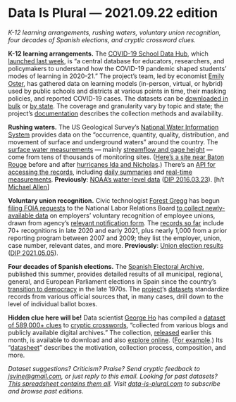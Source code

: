 Data Is Plural — 2021.09.22 edition
===================================

*K-12 learning arrangements, rushing waters, voluntary union recognition, four decades of Spanish elections, and cryptic crossword clues.*


__K-12 learning arrangements.__ The [COVID-19 School Data Hub](https://www.covidschooldatahub.com), which [launched last week](https://emilyoster.substack.com/p/special-edition-today-covid-19-school), is “a central database for educators, researchers, and policymakers to understand how the COVID-19 pandemic shaped students’ modes of learning in 2020-21.” The project’s team, led by economist [Emily Oster](https://emilyoster.net/), has gathered data on learning models (in-person, virtual, or hybrid) used by public schools and districts at various points in time, their masking policies, and reported COVID-19 cases. The datasets can be [downloaded in bulk](https://www.covidschooldatahub.com/for_researchers) or [by state](https://www.covidschooldatahub.com/explore_by_state). The coverage and granularity vary by topic and state; the project’s [documentation](https://www.covidschooldatahub.com/methods) describes the collection methods and availability. 


__Rushing waters.__ The US Geological Survey’s [National Water Information System](https://waterdata.usgs.gov/nwis) provides data on the “occurrence, quantity, quality, distribution, and movement of surface and underground waters” around the country. The [surface water measurements](https://waterdata.usgs.gov/nwis/sw) — mainly [streamflow and gage height](https://help.waterdata.usgs.gov/tutorials/surface-water-data/how-do-i-interpret-gage-height-and-streamflow-values) — come from tens of thousands of monitoring sites. ([Here’s a site near Baton Rouge](https://waterdata.usgs.gov/monitoring-location/07378000/#parameterCode=00065&startDT=2021-08-26&endDT=2021-09-21) before and after [hurricanes Ida and Nicholas](https://www.theadvocate.com/baton_rouge/news/article_c06a0dba-159b-11ec-9f44-7769e5bab072.html).) There’s an [API for accessing the records](https://waterservices.usgs.gov/), including [daily summaries](https://waterservices.usgs.gov/rest/DV-Service.html) and [real-time measurements](https://waterservices.usgs.gov/rest/IV-Service.html). __Previously__: [NOAA’s water-level data](https://tidesandcurrents.noaa.gov/nwlon.html) ([DIP 2016.03.23](https://www.data-is-plural.com/archive/2016-03-23-edition/)). [h/t [Michael Allen](https://www.linkedin.com/in/michael-allen-60287015b/)]


__Voluntary union recognition.__ Civic technologist [Forest Gregg](https://twitter.com/forestgregg) has begun [filing FOIA requests](https://www.muckrock.com/foi/united-states-of-america-10/voluntary-recognitions-january-1-june-30-2021-116304/) to the National Labor Relations Board [to collect newly-available data](https://github.com/labordata/nlrb-voluntary-recognitions) on employers’ voluntary recognition of employee unions, drawn from agency’s [relevant notification form](https://www.nlrb.gov/sites/default/files/attachments/pages/node-195/5581_7-20.pdf). The [records so far](https://flatgithub.com/labordata/nlrb-voluntary-recognitions/blob/main/voluntary_recognitions.csv?sort=Date%20VR%20Request%20Received%2Cdesc) include 70+ recognitions in late 2020 and early 2021, plus nearly 1,000 from a prior reporting program between 2007 and 2009; they list the employer, union, case number, relevant dates, and more. __Previously__: [Union election results](https://www.nlrb.gov/reports/graphs-data/recent-election-results) ([DIP 2021.05.05](https://www.data-is-plural.com/archive/2021-05-05-edition/)).


__Four decades of Spanish elections.__ The [Spanish Electoral Archive](https://www.nature.com/articles/s41597-021-00975-y), published this summer, provides detailed results of all municipal, regional, general, and European Parliament elections in Spain since the country’s [transition to democracy](https://en.wikipedia.org/wiki/Spanish_transition_to_democracy) in the late 1970s. The [project](http://sea.uv.es/gipeyop/sea.html)’s [datasets](https://dataverse.harvard.edu/dataverse/SEA) standardize records from various official sources that, in many cases, drill down to the level of individual ballot boxes.


__Hidden clue here will be!__ Data scientist [George Ho](https://www.eigenfoo.xyz/) has compiled a [dataset of 589,000+ clues](https://cryptics.eigenfoo.xyz/) to [cryptic crosswords](https://en.wikipedia.org/wiki/Cryptic_crossword), “collected from various blogs and publicly available digital archives.” The collection, [released](https://github.com/eigenfoo/cryptics/blob/main/CHANGELOG.md) earlier this month, is available to download and also [explore online](https://cryptics.eigenfoo.xyz/clues/clues). ([For example](https://cryptics.eigenfoo.xyz/clues/clues?_sort=rowid&clue__contains=%21&answer__exact=CRYPTIC).) Its “[datasheet](https://cryptics.eigenfoo.xyz/datasheet)” describes the motivation, collection process, composition, and more.


*Dataset suggestions? Criticism? Praise? Send cryptic feedback to jsvine@gmail.com, or just reply to this email. Looking for past datasets? [This spreadsheet contains them all](https://docs.google.com/spreadsheets/d/1wZhPLMCHKJvwOkP4juclhjFgqIY8fQFMemwKL2c64vk/edit#gid=0). Visit [data-is-plural.com](https://www.data-is-plural.com) to subscribe and browse past editions.*

